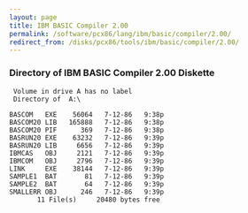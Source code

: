 ```yaml
---
layout: page
title: IBM BASIC Compiler 2.00
permalink: /software/pcx86/lang/ibm/basic/compiler/2.00/
redirect_from: /disks/pcx86/tools/ibm/basic/compiler/2.00/
---
```


### Directory of IBM BASIC Compiler 2.00 Diskette

     Volume in drive A has no label
     Directory of  A:\
    
    BASCOM   EXE    56064   7-12-86   9:38p
    BASCOM20 LIB   165888   7-12-86   9:38p
    BASCOM20 PIF      369   7-12-86   9:38p
    BASRUN20 EXE    63232   7-12-86   9:39p
    BASRUN20 LIB     6656   7-12-86   9:39p
    IBMCAS   OBJ     2121   7-12-86   9:39p
    IBMCOM   OBJ     2796   7-12-86   9:39p
    LINK     EXE    38144   7-12-86   9:39p
    SAMPLE1  BAT       81   7-12-86   9:39p
    SAMPLE2  BAT       64   7-12-86   9:39p
    SMALLERR OBJ      246   7-12-86   9:39p
           11 File(s)     20480 bytes free
